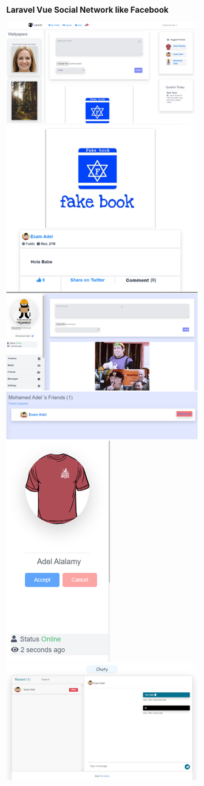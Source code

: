 ## Laravel Vue Social Network like Facebook

![](https://github.com/alalamyofficial/laravel-vue-social-media-society/blob/master/imgs/1.PNG)
![](https://github.com/alalamyofficial/laravel-vue-social-media-society/blob/master/imgs/2.PNG)
![](https://github.com/alalamyofficial/laravel-vue-social-media-society/blob/master/imgs/3.PNG)
![](https://github.com/alalamyofficial/laravel-vue-social-media-society/blob/master/imgs/4.PNG)
![](https://github.com/alalamyofficial/laravel-vue-social-media-society/blob/master/imgs/5.PNG)
![](https://github.com/alalamyofficial/laravel-vue-social-media-society/blob/master/imgs/6.PNG)
